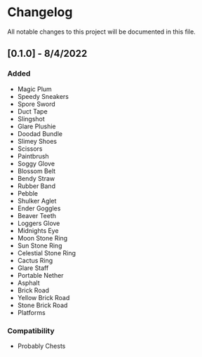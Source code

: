 # Changelog

All notable changes to this project will be documented in this file.

## [0.1.0] - 8/4/2022
### Added
- Magic Plum
- Speedy Sneakers
- Spore Sword
- Duct Tape
- Slingshot
- Glare Plushie
- Doodad Bundle
- Slimey Shoes
- Scissors
- Paintbrush
- Soggy Glove
- Blossom Belt
- Bendy Straw
- Rubber Band
- Pebble
- Shulker Aglet
- Ender Goggles
- Beaver Teeth
- Loggers Glove
- Midnights Eye
- Moon Stone Ring
- Sun Stone Ring
- Celestial Stone Ring
- Cactus Ring
- Glare Staff
- Portable Nether
- Asphalt
- Brick Road
- Yellow Brick Road
- Stone Brick Road
- Platforms
### Compatibility
- Probably Chests
